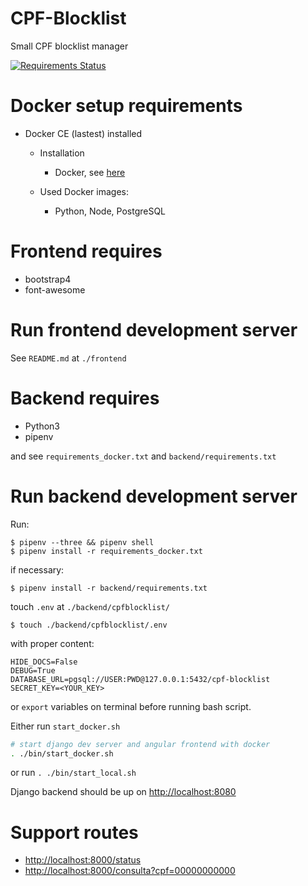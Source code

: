 CPF-Blocklist
=====================================================

Small CPF blocklist manager

[![Requirements Status](https://requires.io/github/diogosimao/cpf-blocklist/requirements.svg?branch=master)](https://requires.io/github/diogosimao/cpf-blocklist/requirements/?branch=master)

Docker setup requirements 
=============================

* Docker CE (lastest) installed
    * Installation    
        * Docker, see [here](https://docs.docker.com/installation/)
    
    * Used Docker images:
        * Python, Node, PostgreSQL

Frontend requires
=============
* bootstrap4
* font-awesome

Run frontend development server
===============================

See `README.md` at `./frontend` 


Backend requires
=============

* Python3
* pipenv

and see `requirements_docker.txt` and `backend/requirements.txt`

Run backend development server
===============================

Run:
    
    $ pipenv --three && pipenv shell
    $ pipenv install -r requirements_docker.txt

if necessary:

    $ pipenv install -r backend/requirements.txt

touch `.env` at `./backend/cpfblocklist/`

    $ touch ./backend/cpfblocklist/.env
    
with proper content:

```
HIDE_DOCS=False
DEBUG=True
DATABASE_URL=pgsql://USER:PWD@127.0.0.1:5432/cpf-blocklist
SECRET_KEY=<YOUR_KEY>
```

or `export` variables on terminal before running bash script.    

Either run `start_docker.sh`
    
```sh
# start django dev server and angular frontend with docker
. ./bin/start_docker.sh
```

or run `. ./bin/start_local.sh`

Django backend should be up on [http://localhost:8080](http://localhost:8080/)

Support routes
=============

* [http://localhost:8000/status](http://localhost:8000/status)
* [http://localhost:8000/consulta?cpf=00000000000](http://localhost:8000/consulta?cpf=00000000000)
